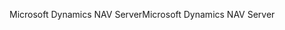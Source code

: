 <span data-ttu-id="3fd2b-101">Microsoft Dynamics NAV Server</span><span class="sxs-lookup"><span data-stu-id="3fd2b-101">Microsoft Dynamics NAV Server</span></span>